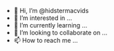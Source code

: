 - 👋 Hi, I’m @hidstermacvids
- 👀 I’m interested in ...
- 🌱 I’m currently learning ...
- 💞️ I’m looking to collaborate on ...
- 📫 How to reach me ...

<!---
hidstermacvids/hidstermacvids is a ✨ special ✨ repository because its `README.md` (this file) appears on your GitHub profile.
You can click the Preview link to take a look at your changes.
--->
